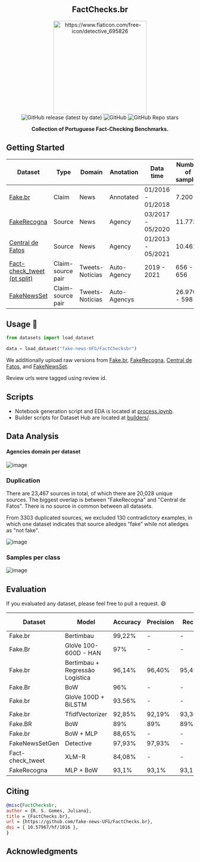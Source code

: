 <br />
<div align="center">
    <h2 align="center">FactChecks.br</h2>
    <img src="https://github-production-user-asset-6210df.s3.amazonaws.com/28462295/262658173-2c1c5913-62ad-4ad3-945e-6574f5240d60.png" alt="https://www.flaticon.com/free-icon/detective_695826" width="250">
    <br />
  <img alt="GitHub release (latest by date)" src="https://img.shields.io/github/v/release/fake-news-UFG/FactChecks.br">
  <img alt="GitHub" src="https://img.shields.io/github/license/fake-news-UFG/FactChecks.br">
  <img alt="GitHub Repo stars" src="https://img.shields.io/github/stars/fake-news-UFG/FactChecks.br?style=social">
  <p align="center">
  <b>
    Collection of Portuguese Fact-Checking Benchmarks.
  </b>
  </p>
</div>

## Getting Started

| Dataset | Type | Domain | Anotation | Data time | Number of samples |
| --- | --- | --- | --- | --- | --- |
| [Fake.br](https://sites.icmc.usp.br/taspardo/PROPOR2018-MonteiroEtAl.pdf) | Claim | News | Annotated | 01/2016 - 01/2018 | 7.200 |
| [FakeRecogna](https://dl.acm.org/doi/10.1145/3428658.3430965) | Source | News | Agency | 03/2017  - 05/2020 | 11.773 |
| [Central de Fatos](https://sol.sbc.org.br/index.php/dsw/article/view/17421/17257) | Source | News | Agency | 01/2013 - 05/2021 | 10.461 |
| [Fact-check_tweet (pt split)](https://ceur-ws.org/Vol-3199/) | Claim-source pair | Tweets-Notícias | Auto-Agency | 2019 - 2021 | 656 - 656 |
| [FakeNewsSet](https://dl.acm.org/doi/10.1145/3428658.3430965) | Claim-source pair | Tweets-Notícias | Auto-Agencys |  | 26.970 - 598 |

## Usage 🤗

```python
from datasets import load_dataset

data = load_dataset("fake-news-UFG/FactChecksbr")
```
We additionally upload raw versions from [Fake.br](https://huggingface.co/datasets/fake-news-UFG/fakebr), [FakeRecogna](https://huggingface.co/datasets/fake-news-UFG/FakeRecogna), [Central de Fatos](https://huggingface.co/datasets/fake-news-UFG/central_de_fatos), and [FakeNewsSet](fake-news-UFG/FakeNewsSet).

Review urls were tagged using review id.

## Scripts

- Notebook generation script and EDA is located at [process.ipynb](process.ipynb).
- Builder scripts for Dataset Hub are located at [builders/](builders/).

## Data Analysis

#### Agencies domain per dataset
![image](https://github.com/fake-news-UFG/FactChecks.br/assets/28462295/e6167312-3a0c-40e4-8f5d-ac20153f0c17)




### Duplication
There are 23,467 sources in total, of which there are 20,028 unique sources. The biggest overlap is between "FakeRecogna" and "Central de Fatos".
There is no source in common between all datasets. 

From 3303 duplicated sources,  we excluded 130 contradictory examples, in which one dataset indicates that source alledges “fake” while not alledges as "not fake".

![image](https://github.com/fake-news-UFG/FactChecks.br/assets/28462295/72e9e78f-4913-4d54-9403-8090edb97631)

### Samples per class
![image](https://github.com/fake-news-UFG/FactChecks.br/assets/28462295/40de40a7-d331-4ac5-8bca-68795110d719)

## Evaluation
If you evaluated any dataset, please feel free to pull a request. :smile:

| Dataset          | Model                          | Accuracy | Precision | Recall | macro-F1 | URL                                                                                                        |
| ---------------- | ------------------------------- | -------- | -------- | -------- | -------- | ----------------------------------------------------------------------------------------------------------- |
| Fake.br          | Bertimbau                       | 99,22%   | \-       | \-       | \-       | [repo](https://github.com/Talendar/br_fake_news_detection)                                           |
| Fake.Br          | GloVe 100-600D - HAN            | 97%      | \-       | \-       | \-       | [paper](https://link.springer.com/chapter/10.1007/978-3-030-41505-1_14)                                    |
| Fake.br          | Bertimbau + Regressão Logística | 96,14%   | 96,40%   | 95,49%   | 96,13%   | [paper](https://repositorio.unifesp.br/bitstream/handle/11600/63501/TCC2_FINAL.pdf?sequence=1&isAllowed=y) |
| Fake.Br          | BoW                             | 96%      | \-       | \-       | \-       | [paper](https://sites.icmc.usp.br/taspardo/PROPOR2018-MonteiroEtAl.pdf)                                    |
| Fake.br          | GloVe 100D + BiLSTM             | 93.56%   | \-       | \-       | \-       | [repo](https://github.com/Talendar/br_fake_news_detection)                                           |
| Fake.br          | TfidfVectorizer                 | 92,85%   | 92,19%   | 93,36%   | \-       | [repo](https://github.com/brauliotegui/FAKE)                                                         |
| Fake.BR          | BoW                             | 89%      | 89%      | 89%      | 89%      | [paper](https://sites.icmc.usp.br/taspardo/PROPOR2018-MonteiroEtAl.pdf)                                    |
| Fake.br          | BoW + MLP                       | 88,65%   | \-       | \-       | \-       | [repo](https://github.com/Talendar/br_fake_news_detection)                                           |
| FakeNewsSetGen   | Detective                       | 97,93%   | 97,93%   | \-       | \-       | [repo](https://github.com/kamplus/FakeNewsSetGen)                                                    |
| Fact-check_tweet | XLM-R                           | 84,08%   | \-       | \-       | 83,63%   | [paper](https://arxiv.org/pdf/2202.07094.pdf)                                                              |
| FakeRecogna    | MLP + BoW                       | 93,1%    | 93,1%    | 93,1%    | 93,0%    | [repo](https://github.com/Gabriel-Lino-Garcia/FakeRecogna)   

## Citing
```bibtex
@misc{FactChecksbr,
author = {R. S. Gomes, Juliana},
title = {FactChecks.br},
url = {https://github.com/fake-news-UFG/FactChecks.br},
doi = { 10.57967/hf/1016 },
}
```

## Acknowledgments

